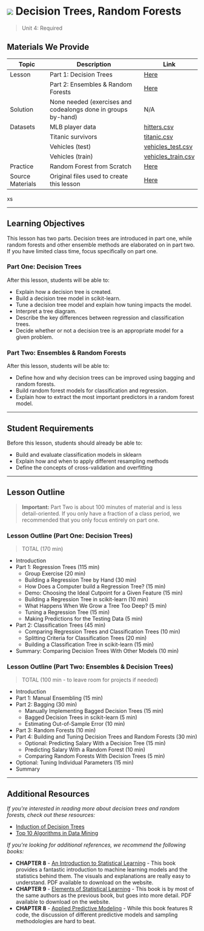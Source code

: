 # ![](https://ga-dash.s3.amazonaws.com/production/assets/logo-9f88ae6c9c3871690e33280fcf557f33.png) Decision Trees, Random Forests

> Unit 4: Required

## Materials We Provide

| Topic | Description | Link |
| --- | --- | --- |
| Lesson | Part 1: Decision Trees | [Here](./decision_trees.ipynb) |
|        | Part 2: Ensembles & Random Forests | [Here](./ensembles_random_forests.ipynb)
| Solution  | None needed (exercises and codealongs done in groups by-hand) | N/A |
| Datasets | MLB player data | [hitters.csv](./data/hitters.csv)
| | Titanic survivors | [titanic.csv](./data/titanic.csv)
| | Vehicles (test) | [vehicles_test.csv](./data/vehicles_test.csv)
|  | Vehicles (train) | [vehicles_train.csv](./data/vehicles_train.csv)
| Practice | Random Forest from Scratch | [Here](./practice)
| Source Materials | Original files used to create this lesson | [Here](./slides/) |
xs

---

## Learning Objectives 

This lesson has two parts. Decision trees are introduced in part one, while random forests and other ensemble methods are elaborated on in part two. If you have limited class time, focus specifically on part one.


### Part One: Decision Trees

After this lesson, students will be able to:
- Explain how a decision tree is created.
- Build a decision tree model in scikit-learn.
- Tune a decision tree model and explain how tuning impacts the model.
- Interpret a tree diagram.
- Describe the key differences between regression and classification trees.
- Decide whether or not a decision tree is an appropriate model for a given problem.


### Part Two: Ensembles & Random Forests

After this lesson, students will be able to:
- Define how and why decision trees can be improved using bagging and random forests.
- Build random forest models for classification and regression.
- Explain how to extract the most important predictors in a random forest model.

---

## Student Requirements
Before this lesson, students should already be able to:
- Build and evaluate classification models in sklearn
- Explain how and when to apply different resampling methods
- Define the concepts of cross-validation and overfitting

---

## Lesson Outline

> **Important:** Part Two is about 100 minutes of material and is less detail-oriented. If you only have a fraction of a class period, we recommended that you only focus entirely on part one.


### Lesson Outline (Part One: Decision Trees)

> TOTAL (170 min)
- Introduction
- Part 1: Regression Trees (115 min)
    - Group Exercise (20 min)
    - Building a Regression Tree by Hand (30 min)
    - How Does a Computer build a Regression Tree? (15 min)
    - Demo: Choosing the Ideal Cutpoint for a Given Feature (15 min)
    - Building a Regression Tree in scikit-learn (10 min)
    - What Happens When We Grow a Tree Too Deep? (5 min)
    - Tuning a Regression Tree (15 min)
    - Making Predictions for the Testing Data (5 min)
- Part 2: Classification Trees (45 min)
    - Comparing Regression Trees and Classification Trees (10 min)
    - Splitting Criteria for Classification Trees (20 min)
    - Building a Classification Tree in scikit-learn (15 min)
- Summary: Comparing Decision Trees With Other Models (10 min)


### Lesson Outline (Part Two: Ensembles & Decision Trees)

> TOTAL (100 min - to leave room for projects if needed)
- Introduction
- Part 1: Manual Ensembling (15 min)
- Part 2: Bagging (30 min)
    - Manually Implementing Bagged Decision Trees (15 min)
    - Bagged Decision Trees in scikit-learn (5 min)
    - Estimating Out-of-Sample Error (10 min)
- Part 3: Random Forests (10 min)
- Part 4: Building and Tuning Decision Trees and Random Forests (30 min)
    - Optional: Predicting Salary With a Decision Tree (15 min)
    - Predicting Salary With a Random Forest (10 min)
    - Comparing Random Forests With Decision Trees (5 min)
- Optional: Tuning Individual Parameters (15 min)
- Summary


----

## Additional Resources

*If you're interested in reading more about decision trees and random forests, check out these resources:*
- [Induction of Decision Trees](http://hunch.net/~coms-4771/quinlan.pdf)
- [Top 10 Algorithms in Data Mining](http://www.cs.uvm.edu/~icdm/algorithms/10Algorithms-08.pdf)


*If you're looking for additional references, we recommend the following books:*
- __CHAPTER 8__ - [An Introduction to Statistical Learning](http://www-bcf.usc.edu/~gareth/ISL/) - This book provides a fantastic introduction to machine learning models and the statistics behind them. The visuals and explanations are really easy to understand. PDF available to download on the website.
- __CHAPTER 9__ - [Elements of Statistical Learning](http://statweb.stanford.edu/~tibs/ElemStatLearn/) - This book is by most of the same authors as the previous book, but goes into more detail. PDF available to download on the website.
- __CHAPTER 8__ - [Applied Predictive Modeling](https://www.amazon.com/Applied-Predictive-Modeling-Max-Kuhn/dp/1461468485) - While this book features R code, the discussion of different predictive models and sampling methodologies are hard to beat. 
